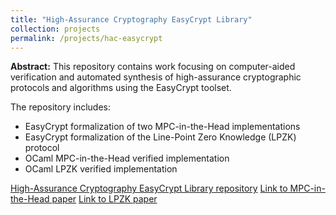 ```yaml
---
title: "High-Assurance Cryptography EasyCrypt Library"
collection: projects
permalink: /projects/hac-easycrypt
---
```

**Abstract:** This repository contains work focusing on computer-aided verification and automated synthesis of high-assurance cryptographic protocols and algorithms using the EasyCrypt toolset.

The repository includes:
- EasyCrypt formalization of two MPC-in-the-Head implementations 
- EasyCrypt formalization of the Line-Point Zero Knowledge (LPZK) protocol
- OCaml MPC-in-the-Head verified implementation
- OCaml LPZK verified implementation

[High-Assurance Cryptography EasyCrypt Library repository](https://github.com/SRI-CSL/high-assurance-crypto)
[Link to MPC-in-the-Head paper](https://vm2p.github.io/publication/2021-11-18-paper-ccs21)
[Link to LPZK paper](https://vm2p.github.io/publication/2023-11-paper-ccs23)